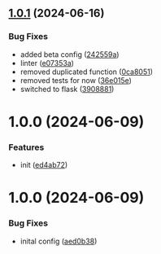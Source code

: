 ## [1.0.1](https://github.com/Alexandria-app/pandora-srv/compare/v1.0.0...v1.0.1) (2024-06-16)


### Bug Fixes

* added beta config ([242559a](https://github.com/Alexandria-app/pandora-srv/commit/242559aed2c15ce89f9027d79d6f9d9265161043))
* linter ([e07353a](https://github.com/Alexandria-app/pandora-srv/commit/e07353a0aa73a4160d2925e54b250436cbfa0959))
* removed duplicated function ([0ca8051](https://github.com/Alexandria-app/pandora-srv/commit/0ca80511051633f44ab8d6419ac09306ec08d4b5))
* removed tests for now ([36e015e](https://github.com/Alexandria-app/pandora-srv/commit/36e015e6662968d35a4769710ad10b74f21c4f53))
* switched to flask ([3908881](https://github.com/Alexandria-app/pandora-srv/commit/3908881fad6ab2dd2bc5a8334eec301c0fb6eb41))

# 1.0.0 (2024-06-09)


### Features

* init ([ed4ab72](https://github.com/Alexandria-app/pandora-srv/commit/ed4ab72806f5134c4cbe0ecff277e9440da68278))

# 1.0.0 (2024-06-09)


### Bug Fixes

* inital config ([aed0b38](https://github.com/Alexandria-app/pandora-srv/commit/aed0b388f8e2709503f6701c2cc048dc6aa98dbf))
